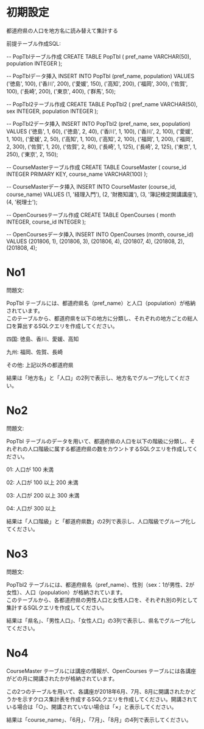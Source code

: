 # 初期設定
都道府県の人口を地方名に読み替えて集計する

前提テーブル作成SQL:

-- PopTblテーブル作成
CREATE TABLE PopTbl (
pref_name VARCHAR(50),
population INTEGER
);

-- PopTblデータ挿入
INSERT INTO PopTbl (pref_name, population) VALUES
('徳島', 100),
('香川', 200),
('愛媛', 150),
('高知', 200),
('福岡', 300),
('佐賀', 100),
('長崎', 200),
('東京', 400),
('群馬', 50);

-- PopTbl2テーブル作成
CREATE TABLE PopTbl2 (
pref_name VARCHAR(50),
sex INTEGER,
population INTEGER
);

-- PopTbl2データ挿入
INSERT INTO PopTbl2 (pref_name, sex, population) VALUES
('徳島', 1, 60),
('徳島', 2, 40),
('香川', 1, 100),
('香川', 2, 100),
('愛媛', 1, 100),
('愛媛', 2, 50),
('高知', 1, 100),
('高知', 2, 100),
('福岡', 1, 200),
('福岡', 2, 300),
('佐賀', 1, 20),
('佐賀', 2, 80),
('長崎', 1, 125),
('長崎', 2, 125),
('東京', 1, 250),
('東京', 2, 150);

-- CourseMasterテーブル作成
CREATE TABLE CourseMaster (
course_id INTEGER PRIMARY KEY,
course_name VARCHAR(100)
);

-- CourseMasterデータ挿入
INSERT INTO CourseMaster (course_id, course_name) VALUES
(1, '経理入門'),
(2, '財務知識'),
(3, '簿記検定開講講座'),
(4, '税理士');

-- OpenCoursesテーブル作成
CREATE TABLE OpenCourses (
month INTEGER,
course_id INTEGER
);

-- OpenCoursesデータ挿入
INSERT INTO OpenCourses (month, course_id) VALUES
(201806, 1),
(201806, 3),
(201806, 4),
(201807, 4),
(201808, 2),
(201808, 4);

# No1
問題文:

PopTbl テーブルには、都道府県名（pref_name）と人口（population）が格納されています。<br>
このテーブルから、都道府県を以下の地方に分類し、それぞれの地方ごとの総人口を算出するSQLクエリを作成してください。

四国: 徳島、香川、愛媛、高知

九州: 福岡、佐賀、長崎

その他: 上記以外の都道府県

結果は「地方名」と「人口」の2列で表示し、地方名でグループ化してください。

# No2
問題文:

PopTbl テーブルのデータを用いて、都道府県の人口を以下の階級に分類し、それぞれの人口階級に属する都道府県の数をカウントするSQLクエリを作成してください。

01: 人口が 100 未満

02: 人口が 100 以上 200 未満

03: 人口が 200 以上 300 未満

04: 人口が 300 以上

結果は「人口階級」と「都道府県数」の2列で表示し、人口階級でグループ化してください。

# No3
問題文:

PopTbl2 テーブルには、都道府県名（pref_name）、性別（sex：1が男性、2が女性）、人口（population）が格納されています。<br>
このテーブルから、各都道府県の男性人口と女性人口を、それぞれ別の列として集計するSQLクエリを作成してください。

結果は「県名」、「男性人口」、「女性人口」の3列で表示し、県名でグループ化してください。

# No4
CourseMaster テーブルには講座の情報が、OpenCourses テーブルには各講座がどの月に開講されたかが格納されています。

この2つのテーブルを用いて、各講座が2018年6月、7月、8月に開講されたかどうかを示すクロス集計表を作成するSQLクエリを作成してください。開講されている場合は「○」、開講されていない場合は「×」と表示してください。

結果は「course_name」、「6月」、「7月」、「8月」の4列で表示してください。